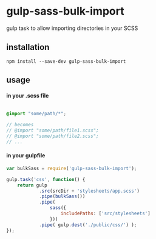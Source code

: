 gulp-sass-bulk-import
=====================

gulp task to allow importing directories in your SCSS


## installation

```
npm install --save-dev gulp-sass-bulk-import
```


## usage


#### in your .scss file

```scss

@import "some/path/*";

// becomes
// @import "some/path/file1.scss";
// @import "some/path/file2.scss";
// ...

```

#### in your gulpfile

```js
var bulkSass = require('gulp-sass-bulk-import');

gulp.task('css', function() {
    return gulp
            .src(srcDir + 'stylesheets/app.scss')
            .pipe(bulkSass())
            .pipe(
                sass({
                    includePaths: ['src/stylesheets']
                }))
            .pipe( gulp.dest('./public/css/') );
});
```

